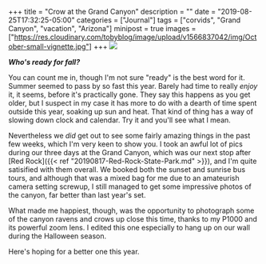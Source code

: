 +++
title = "Crow at the Grand Canyon"
description = ""
date = "2019-08-25T17:32:25-05:00"
categories = ["Journal"]
tags = ["corvids", "Grand Canyon", "vacation", "Arizona"]
minipost = true
images = ["https://res.cloudinary.com/tobyblog/image/upload/v1566837042/img/October-small-vignette.jpg"]
+++
![](https://res.cloudinary.com/tobyblog/image/upload/v1566837042/img/October-small-vignette.jpg)

***Who's ready for fall?***

You can count me in, though I'm not sure "ready" is the best word for it. Summer seemed to pass by so fast this year. Barely had time to really *enjoy* it, it seems, before it's practically gone. They say this happens as you get older, but I suspect in my case it has more to do with a dearth of time spent outside this year, soaking up sun and heat. That kind of thing has a way of slowing down clock and calendar. Try it and you'll see what I mean. 

Nevertheless we *did* get out to see some fairly amazing things in the past few weeks, which I'm very keen to show you. I took an awful lot of pics during our three days at the Grand Canyon, which was our next stop after [Red Rock]({{< ref "20190817-Red-Rock-State-Park.md" >}}), and I'm quite satisified with them overall. We booked both the sunset and sunrise bus tours, and although that was a mixed bag for me due to an amateurish camera setting screwup, I still managed to get some impressive photos of the canyon, far better than last year's set. 

What made me happiest, though, was the opportunity to photograph some of the canyon ravens and crows up close this time, thanks to my P1000 and its powerful zoom lens. I edited this one especially to hang up on our wall during the Halloween season.

Here's hoping for a better one this year.
